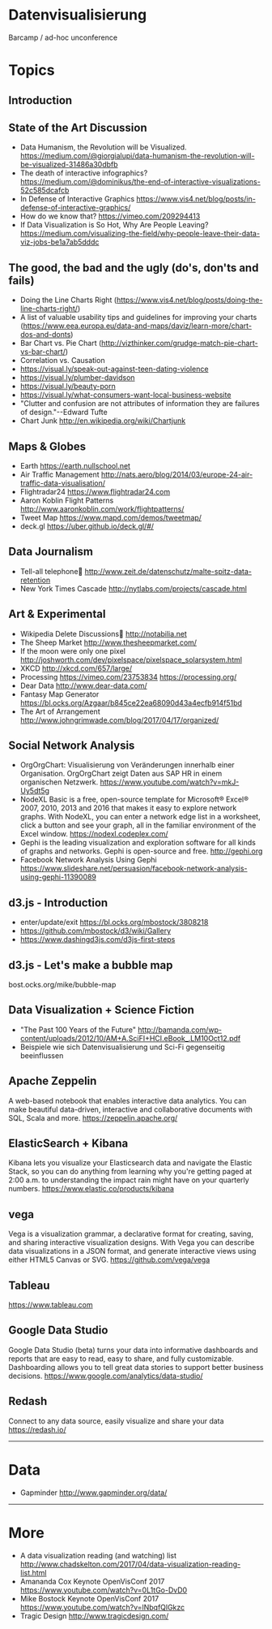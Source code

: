 # Datenvisualisierung
Barcamp / ad-hoc unconference

# Topics

## Introduction

## State of the Art Discussion

- Data Humanism, the Revolution will be Visualized. https://medium.com/@giorgialupi/data-humanism-the-revolution-will-be-visualized-31486a30dbfb
- The death of interactive infographics? https://medium.com/@dominikus/the-end-of-interactive-visualizations-52c585dcafcb
- In Defense of Interactive Graphics https://www.vis4.net/blog/posts/in-defense-of-interactive-graphics/
- How do we know that? https://vimeo.com/209294413
- If Data Visualization is So Hot, Why Are People Leaving? https://medium.com/visualizing-the-field/why-people-leave-their-data-viz-jobs-be1a7ab5dddc

## The good, the bad and the ugly (do's, don'ts and fails)

- Doing the Line Charts Right (https://www.vis4.net/blog/posts/doing-the-line-charts-right/)
- A list of valuable usability tips and guidelines for improving your charts (https://www.eea.europa.eu/data-and-maps/daviz/learn-more/chart-dos-and-donts)
- Bar Chart vs. Pie Chart (http://vizthinker.com/grudge-match-pie-chart-vs-bar-chart/)
- Correlation vs. Causation
- https://visual.ly/speak-out-against-teen-dating-violence
- https://visual.ly/plumber-davidson
- https://visual.ly/beauty-porn
- https://visual.ly/what-consumers-want-local-business-website
- "Clutter and confusion are not attributes of information they are failures of design."--Edward Tufte
- Chart Junk http://en.wikipedia.org/wiki/Chartjunk

## Maps & Globes

- Earth https://earth.nullschool.net
- Air Traffic Management http://nats.aero/blog/2014/03/europe-24-air-traffic-data-visualisation/
- Flightradar24 https://www.flightradar24.com
- Aaron Koblin Flight Patterns http://www.aaronkoblin.com/work/flightpatterns/
- Tweet Map https://www.mapd.com/demos/tweetmap/
- deck.gl https://uber.github.io/deck.gl/#/

## Data Journalism

- Tell-all telephone http://www.zeit.de/datenschutz/malte-spitz-data-retention
- New York Times Cascade http://nytlabs.com/projects/cascade.html


## Art & Experimental

- Wikipedia Delete Discussions http://notabilia.net
- The Sheep Market http://www.thesheepmarket.com/
- If the moon were only one pixel http://joshworth.com/dev/pixelspace/pixelspace_solarsystem.html
- XKCD http://xkcd.com/657/large/
- Processing https://vimeo.com/23753834 https://processing.org/
- Dear Data http://www.dear-data.com/
- Fantasy Map Generator https://bl.ocks.org/Azgaar/b845ce22ea68090d43a4ecfb914f51bd
- The Art of Arrangement http://www.johngrimwade.com/blog/2017/04/17/organized/



## Social Network Analysis

- OrgOrgChart: Visualisierung von Veränderungen innerhalb einer Organisation. OrgOrgChart zeigt Daten aus SAP HR in einem organischen Netzwerk. https://www.youtube.com/watch?v=mkJ-Uy5dt5g
- NodeXL Basic is a free, open-source template for Microsoft® Excel® 2007, 2010, 2013 and 2016 that makes it easy to explore network graphs.  With NodeXL, you can enter a network edge list in a worksheet, click a button and see your graph, all in the familiar environment of the Excel window. https://nodexl.codeplex.com/
- Gephi is the leading visualization and exploration software for all kinds of graphs and networks. Gephi is open-source and free. http://gephi.org
- Facebook Network Analysis Using Gephi https://www.slideshare.net/persuasion/facebook-network-analysis-using-gephi-11390089

## d3.js - Introduction

- enter/update/exit https://bl.ocks.org/mbostock/3808218
- https://github.com/mbostock/d3/wiki/Gallery
- https://www.dashingd3js.com/d3js-first-steps

## d3.js - Let's make a bubble map

bost.ocks.org/mike/bubble-map

## Data Visualization + Science Fiction

- "The Past 100 Years of the Future" http://bamanda.com/wp-content/uploads/2012/10/AM+A.SciFI+HCI.eBook_.LM10Oct12.pdf
- Beispiele wie sich Datenvisualisierung und Sci-Fi gegenseitig beeinflussen

## Apache Zeppelin

A web-based notebook that enables interactive data analytics. You can make beautiful data-driven, interactive and collaborative documents with SQL, Scala and more. https://zeppelin.apache.org/

## ElasticSearch + Kibana 

Kibana lets you visualize your Elasticsearch data and navigate the Elastic Stack, so you can do anything from learning why you're getting paged at 2:00 a.m. to understanding the impact rain might have on your quarterly numbers. https://www.elastic.co/products/kibana

## vega 

Vega is a visualization grammar, a declarative format for creating, saving, and sharing interactive visualization designs. With Vega you can describe data visualizations in a JSON format, and generate interactive views using either HTML5 Canvas or SVG. https://github.com/vega/vega

## Tableau

https://www.tableau.com

## Google Data Studio

Google Data Studio (beta) turns your data into informative dashboards and reports that are easy to read, easy to share, and fully customizable. Dashboarding allows you to tell great data stories to support better business decisions. https://www.google.com/analytics/data-studio/

## Redash

Connect to any data source, easily visualize and share your data https://redash.io/

----

# Data

- Gapminder http://www.gapminder.org/data/


----

# More

- A data visualization reading (and watching) list http://www.chadskelton.com/2017/04/data-visualization-reading-list.html
- Amananda Cox Keynote OpenVisConf 2017 https://www.youtube.com/watch?v=0L1tGo-DvD0
- Mike Bostock Keynote OpenVisConf 2017 https://www.youtube.com/watch?v=lNbqfQlGkzc
- Tragic Design http://www.tragicdesign.com/





